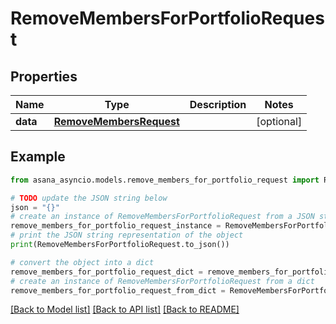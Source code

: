 # RemoveMembersForPortfolioRequest


## Properties

Name | Type | Description | Notes
------------ | ------------- | ------------- | -------------
**data** | [**RemoveMembersRequest**](RemoveMembersRequest.md) |  | [optional] 

## Example

```python
from asana_asyncio.models.remove_members_for_portfolio_request import RemoveMembersForPortfolioRequest

# TODO update the JSON string below
json = "{}"
# create an instance of RemoveMembersForPortfolioRequest from a JSON string
remove_members_for_portfolio_request_instance = RemoveMembersForPortfolioRequest.from_json(json)
# print the JSON string representation of the object
print(RemoveMembersForPortfolioRequest.to_json())

# convert the object into a dict
remove_members_for_portfolio_request_dict = remove_members_for_portfolio_request_instance.to_dict()
# create an instance of RemoveMembersForPortfolioRequest from a dict
remove_members_for_portfolio_request_from_dict = RemoveMembersForPortfolioRequest.from_dict(remove_members_for_portfolio_request_dict)
```
[[Back to Model list]](../README.md#documentation-for-models) [[Back to API list]](../README.md#documentation-for-api-endpoints) [[Back to README]](../README.md)


